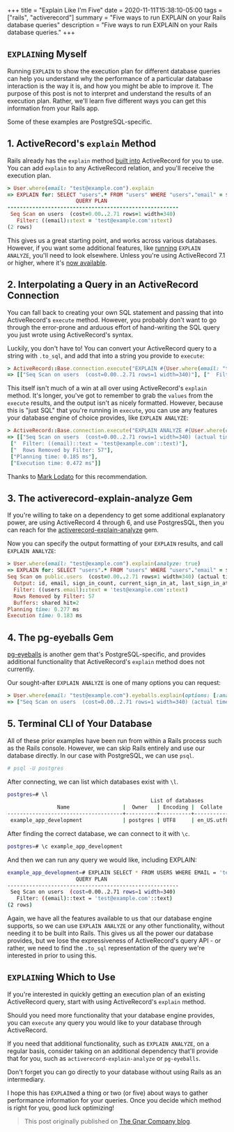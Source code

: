 +++
title = "Explain Like I'm Five"
date = 2020-11-11T15:38:10-05:00
tags = ["rails", "activerecord"]
summary = "Five ways to run EXPLAIN on your Rails database queries"
description = "Five ways to run EXPLAIN on your Rails database queries."
+++

## `EXPLAIN`ing Myself

Running `EXPLAIN` to show the execution plan for different database queries can
help you understand why the performance of a particular database interaction
is the way it is, and how you might be able to improve it. The purpose of this
post is not to interpret and understand the results of an execution plan.
Rather, we'll learn five different ways you can get this information from your
Rails app.

Some of these examples are PostgreSQL-specific.

## 1. ActiveRecord's `explain` Method

Rails already has the `explain` method [built into](https://apidock.com/rails/ActiveRecord/Relation/explain) ActiveRecord for you to use.
You can add `explain` to any ActiveRecord relation, and you'll receive the
execution plan.

```ruby
> User.where(email: "test@example.com").explain
=> EXPLAIN for: SELECT "users".* FROM "users" WHERE "users"."email" = $1 [["email", "test@example.com"]]
                      QUERY PLAN
-------------------------------------------------------
 Seq Scan on users  (cost=0.00..2.71 rows=1 width=340)
   Filter: ((email)::text = 'test@example.com'::text)
(2 rows)
```

This gives us a great starting point, and works across various databases.
However, if you want some additional features, like [running](https://www.postgresql.org/docs/current/sql-explain.html) `EXPLAIN ANALYZE`, you'll need to look elsewhere. Unless you're using ActiveRecord 7.1 or higher, where it's [now available](https://www.bigbinary.com/blog/rails-7-1-adds-options-to-activerecord-relation-explain#analyze).

## 2. Interpolating a Query in an ActiveRecord Connection

You can fall back to creating your own SQL statement and passing that into
ActiveRecord's `execute` method. However, you probably don't want to go through
the error-prone and arduous effort of hand-writing the SQL query you just wrote
using ActiveRecord's syntax.

Luckily, you don't have to! You can convert your ActiveRecord query to a string with
`.to_sql`, and add that into a string you provide to `execute`:

```ruby
> ActiveRecord::Base.connection.execute("EXPLAIN #{User.where(email: "test@example.com").to_sql}").values
=> [["Seq Scan on users  (cost=0.00..2.71 rows=1 width=340)"], ["  Filter: ((email)::text = 'test@example.com'::text)"]]
```

This itself isn't much of a win at all over using ActiveRecord's `explain`
method. It's longer, you've got to remember to grab the `values` from the
`execute` results, and the output isn't as nicely formatted. However, because
this is "just SQL" that you're running in `execute`, you can use any features
your database engine of choice provides, like `EXPLAIN ANALYZE`:

```ruby
> ActiveRecord::Base.connection.execute("EXPLAIN ANALYZE #{User.where(email: "test@example.com").to_sql}").values
=> [["Seq Scan on users  (cost=0.00..2.71 rows=1 width=340) (actual time=0.184..0.233 rows=0 loops=1)"],
 ["  Filter: ((email)::text = 'test@example.com'::text)"],
 ["  Rows Removed by Filter: 57"],
 ["Planning time: 0.185 ms"],
 ["Execution time: 0.472 ms"]]
```

Thanks to [Mark Lodato](https://github.com/mlodato517) for this recommendation.

## 3. The activerecord-explain-analyze Gem

If you're willing to take on a dependency to get some additional explanatory power,
are using ActiveRecord 4 through 6, and use PostgresSQL, then
you can reach for the [activerecord-explain-analyze](https://github.com/6/activerecord-explain-analyze) gem.

Now you can specify the output formatting of your `EXPLAIN` results, and call
`EXPLAIN ANALYZE`:

```ruby
> User.where(email: "test@example.com").explain(analyze: true)
=> EXPLAIN for: SELECT "users".* FROM "users" WHERE "users"."email" = $1
Seq Scan on public.users  (cost=0.00..2.71 rows=1 width=340) (actual time=0.120..0.128 rows=0 loops=1)
  Output: id, email, sign_in_count, current_sign_in_at, last_sign_in_at, current_sign_in_ip, last_sign_in_ip, created_at, updated_at, time_zone, first_name, last_name, role, applicant_id, centrify_uuid, display_name, uuid, login_authorized, invite_id, legacy_identifier, disabled_at, invite_sent_at, password_last_changed_at, deprovisioning_reason
  Filter: ((users.email)::text = 'test@example.com'::text)
  Rows Removed by Filter: 57
  Buffers: shared hit=2
Planning time: 0.277 ms
Execution time: 0.183 ms
```

## 4. The pg-eyeballs Gem

[pg-eyeballs](https://github.com/bradurani/pg-eyeballs) is another gem that's PostgreSQL-specific, and provides additional
functionality that ActiveRecord's `explain` method does not currently.

Our sought-after `EXPLAIN ANALYZE` is one of many options you can request:

```ruby
> User.where(email: "test@example.com").eyeballs.explain(options: [:analyze])
=> ["Seq Scan on users  (cost=0.00..2.71 rows=1 width=340) (actual time=0.028..0.036 rows=0 loops=1)\n  Filter: ((email)::text = 'test@example.com'::text)\n  Rows Removed by Filter: 57\nPlanning time: 0.087 ms\nExecution time: 0.084 ms"]
```

## 5. Terminal CLI of Your Database

All of these prior examples have been run from within a Rails process such as the
Rails console. However, we can skip Rails entirely and use our database
directly. In our case with PostgreSQL, we can use `psql`.

```bash
# psql -U postgres
```

After connecting, we can list which databases exist with `\l`.

```bash
postgres=# \l
                                              List of databases
                Name                 |  Owner   | Encoding |  Collate   |   Ctype    |   Access privileges
-------------------------------------+----------+----------+------------+------------+-----------------------
 example_app_development             | postgres | UTF8     | en_US.utf8 | en_US.utf8 |

```

After finding the correct database, we can connect to it with `\c`.

```bash
postgres=# \c example_app_development
```

And then we can run any query we would like, including EXPLAIN:

```bash
example_app_development=# EXPLAIN SELECT * FROM USERS WHERE EMAIL = 'test@example.com';
                      QUERY PLAN
-------------------------------------------------------
 Seq Scan on users  (cost=0.00..2.71 rows=1 width=340)
   Filter: ((email)::text = 'test@example.com'::text)
(2 rows)
```

Again, we have all the features available to us that our database engine
supports, so we can use `EXPLAIN ANALYZE` or any other functionality, without
needing it to be built into Rails. This gives us all the power our database
provides, but we lose the expressiveness of ActiveRecord's query API - or
rather, we need to find the `.to_sql` representation of the query we're
interested in prior to using this.

## `EXPLAIN`ing Which to Use

If you're interested in quickly getting an execution plan of an existing
ActiveRecord query, start with using ActiveRecord's `explain` method.

Should you need more functionality that your database engine provides, you can
`execute` any query you would like to your database through ActiveRecord.

If you need that additional functionality, such as `EXPLAIN ANALYZE`, on a
regular basis, consider taking on an additional dependency that'll provide that
for you, such as `activerecord-explain-analyze` or `pg-eyeballs`.

Don't forget you can go directly to your database without using Rails as an
intermediary.

I hope this has `EXPLAIN`ed a thing or two (or five) about ways to gather performance
information for your queries. Once you decide which method is right for you,
good luck optimizing!

> This post originally published on [The Gnar Company blog](https://blog.thegnar.co/explain-like-im-five).
